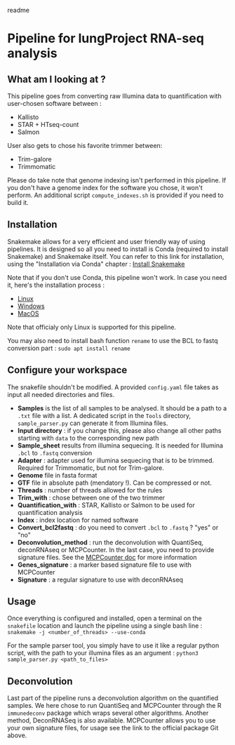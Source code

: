 readme

# Pipeline for lungProject RNA-seq analysis

## What am I looking at ?
This pipeline goes from converting raw Illumina data to quantification with user-chosen software between :
* Kallisto
* STAR + HTseq-count
* Salmon

User also gets to chose his favorite trimmer between:
* Trim-galore
* Trimmomatic

Please do take note that genome indexing isn't performed in this pipeline. If you don't have a genome index for the software you chose, it won't perform. An additional script `compute_indexes.sh` is provided if you need to build it.

## Installation

Snakemake allows for a very efficient and user friendly way of using pipelines. It is designed so all you need to install is Conda (required to install Snakemake) and Snakemake itself.
You can refer to this link for installation, using the "Installation via Conda" chapter : [Install Snakemake](https://snakemake.readthedocs.io/en/stable/getting_started/installation.html)

Note that if you don't use Conda, this pipeline won't work. In case you need it, here's the installation process :
* [Linux](https://docs.conda.io/projects/conda/en/latest/user-guide/install/linux.html)
* [Windows](https://docs.conda.io/projects/conda/en/latest/user-guide/install/windows.html)
* [MacOS](https://docs.conda.io/projects/conda/en/latest/user-guide/install/macos.html)

Note that officialy only Linux is supported for this pipeline.

You may also need to install bash function `rename` to use the BCL to fastq conversion part :
`sudo apt install rename`
## Configure your workspace
The snakefile shouldn't be modified. A provided `config.yaml` file takes as input all needed directories and files.
 * **Samples** is the list of all samples to be analysed. It should be a path to a `.txt` file with a list. A dedicated script in the `Tools` directory, `sample_parser.py` can generate it from Illumina files.
 * **Input directory** : if you change this, please also change all other paths starting with `data` to the corresponding new path
 * **Sample_sheet** results from illumina sequecing. It is needed for Illumina `.bcl` to `.fastq` conversion
 * **Adapter** : adapter used for illumina sequecing that is to be trimmed. Required for Trimmomatic, but not for Trim-galore.
 * **Genome** file in fasta format
 * **GTF** file in absolute path (mendatory !). Can be compressed or not.
 * **Threads** : number of threads allowed for the rules 
 * **Trim_with** : chose between one of the two trimmer
 * **Quantification_with** : STAR, Kallisto or Salmon to be used for quantification analysis
 * **Index** : index location for named software
 * **Convert_bcl2fastq** : do you need to convert `.bcl` to `.fastq` ? "yes" or "no"
 * **Deconvolution_method** : run the deconvolution with QuantiSeq, deconRNAseq or MCPCounter. In the last case, you need to provide signature files. See the [MCPCounter doc](https://github.com/ebecht/MCPcounter) for more information
 * **Genes_signature** : a marker based signature file to use with MCPCounter
 * **Signature** : a regular signature to use with deconRNAseq

## Usage
Once everything is configured and installed, open a terminal on the `snakefile` location and launch the pipeline using a single bash line :
`snakemake -j <number_of_threads> --use-conda`

For the sample parser tool, you simply have to use it like a regular python script, with the path to your illumina files as an argument :
`python3 sample_parser.py <path_to_files> `

## Deconvolution
Last part of the pipeline runs a deconvolution algorithm on the quantified samples. 
We here chose to run QuantiSeq and MCPCounter through the R `immunedeconv` package which wraps several other algorithms.
Another method, DeconRNASeq is also available.
MCPCounter allows you to use your own signature files, for usage see the link to the official package Git above.